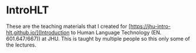 # IntroHLT
These are the teaching materials that I created for [https://jhu-intro-hlt.github.io/](Introduction to Human Language Technology (EN. 601.647/667)) at JHU. This is taught by multiple people so this only some of the lectures.
